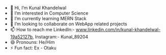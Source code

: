 - 👋 Hi, I’m Kunal Khandelwal
- 👀 I’m interested in Computer Science
- 🌱 I’m currently learning MERN Stack
- 💞️ I’m looking to collaborate on WebApp related projects
- 📫 How to reach me LinkedIn:- www.linkedin.com/in/kunal-khandelwal-19a52127b, Instagram:- Kunal_89204
- 😄 Pronouns: He/Him
- ⚡ Fun fact: Ex - Otaku

<!---
Kunal89204/Kunal89204 is a ✨ special ✨ repository because its `README.md` (this file) appears on your GitHub profile.
You can click the Preview link to take a look at your changes.
--->
